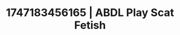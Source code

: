 ---
categories:
- Retro fantasy play
- Sultry voice
- Erotic oil massage
- Workplace fantasy
- Pleasure mapping
image: /assets/images/1747183456165.jpg
layout: post
seo:
  description: Featured content with high-quality ABDL Play, Scat Fetish. HD images
    available.
  keywords: ABDL Play, Scat Fetish
  og_image: /assets/images/1747183456165.jpg
  schema_type: VisualArtwork
tags:
- ABDL Play
- '#1747183456165'
- Scat Fetish
title: 1747183456165 | ABDL Play Scat Fetish
---